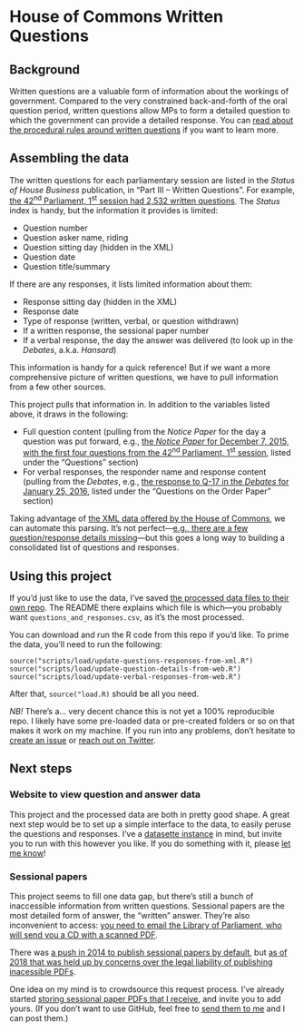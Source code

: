 # House of Commons Written Questions



## Background

Written questions are a valuable form of information about the workings of government. Compared to the very constrained back-and-forth of the oral question period, written questions allow MPs to form a detailed question to which the government can provide a detailed response. You can [read about the procedural rules around written questions](https://www.ourcommons.ca/About/OurProcedure/Questions/c_g_questions-e.htm#3) if you want to learn more.



## Assembling the data

The written questions for each parliamentary session are listed in the _Status of House Business_ publication, in “Part III – Written Questions”. For example, [the 42<sup>nd</sup> Parliament, 1<sup>st</sup> session had 2,532 written questions](https://www.ourcommons.ca/DocumentViewer/en/42-1/house/status-business/page-12). The _Status_ index is handy, but the information it provides is limited:

- Question number
- Question asker name, riding
- Question sitting day (hidden in the XML)
- Question date
- Question title/summary

If there are any responses, it lists limited information about them:

- Response sitting day (hidden in the XML)
- Response date
- Type of response (written, verbal, or question withdrawn)
- If a written response, the sessional paper number
- If a verbal response, the day the answer was delivered (to look up in the _Debates_, a.k.a. _Hansard_)

This information is handy for a quick reference! But if we want a more comprehensive picture of written questions, we have to pull information from a few other sources.

This project pulls that information in. In addition to the variables listed above, it draws in the following:

- Full question content (pulling from the _Notice Paper_ for the day a question was put forward, e.g., [the _Notice Paper_ for December 7, 2015, with the first four questions from the 42<sup>nd</sup> Parliament, 1<sup>st</sup> session](https://www.ourcommons.ca/DocumentViewer/en/42-1/house/sitting-4/order-notice/page-11), listed under the “Questions” section)
- For verbal responses, the responder name and response content (pulling from the _Debates_, e.g., [the response to Q-17 in the _Debates_ for January 25, 2016](https://www.ourcommons.ca/DocumentViewer/en/42-1/house/sitting-8/hansard#sob8766785), listed under the “Questions on the Order Paper” section)

Taking advantage of [the XML data offered by the House of Commons](https://www.ourcommons.ca/en/open-data), we can automate this parsing. It’s not perfect—[e.g., there are a few question/response details missing](https://github.com/lchski/parliamentary-questions-analysis/blob/master/scripts/load/update-question-details-from-web.R#L90-L107)—but this goes a long way to building a consolidated list of questions and responses.



## Using this project

If you’d just like to use the data, I’ve saved [the processed data files to their own repo](https://github.com/lchski/hoc-questions-data). The README there explains which file is which—you probably want `questions_and_responses.csv`, as it’s the most processed.

You can download and run the R code from this repo if you’d like. To prime the data, you’ll need to run the following:

```
source("scripts/load/update-questions-responses-from-xml.R")
source("scripts/load/update-question-details-from-web.R")
source("scripts/load/update-verbal-responses-from-web.R")
```

After that, `source("load.R)` should be all you need.

_NB!_ There’s a... very decent chance this is not yet a 100% reproducible repo. I likely have some pre-loaded data or pre-created folders or so on that makes it work on my machine. If you run into any problems, don’t hesitate to [create an issue](https://github.com/lchski/parliamentary-questions-analysis/issues) or [reach out on Twitter](https://twitter.com/lchski).



## Next steps

### Website to view question and answer data

This project and the processed data are both in pretty good shape. A great next step would be to set up a simple interface to the data, to easily peruse the questions and responses. I’ve a [datasette instance](https://github.com/simonw/datasette) in mind, but invite you to run with this however you like. If you do something with it, please [let me know](https://twitter.com/lchski)!


### Sessional papers

This project seems to fill one data gap, but there’s still a bunch of inaccessible information from written questions. Sessional papers are the most detailed form of answer, the “written” answer. They’re also inconvenient to access: [you need to email the Library of Parliament, who will send you a CD with a scanned PDF](https://twitter.com/lchski/status/1225436988754493442).

There was [a push in 2014 to publish sessional papers by default](https://www.cbc.ca/news/politics/thousands-of-pages-of-parliamentary-records-set-to-go-public-1.2645032), but [as of 2018 that was held up by concerns over the legal liability of publishing inacessible PDFs](https://www.parl.ca/DocumentViewer/en/42-1/BILI/meeting-6/evidence).

One idea on my mind is to crowdsource this request process. I’ve already started [storing sessional paper PDFs that I receive](https://github.com/lchski/free-the-data/tree/master/lop/sessional-papers), and invite you to add yours. (If you don’t want to use GitHub, feel free to [send them to me](mailto:lucas@lucascherkewski.com) and I can post them.)
